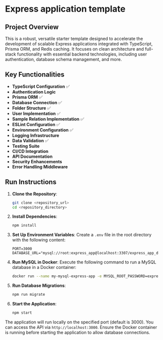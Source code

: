 # Express application template

## Project Overview

This is a robust, versatile starter template designed to accelerate the development of scalable Express applications integrated with TypeScript, Prisma ORM, and Redis caching. It focuses on clean architecture and full-stack functionality with essential backend technologies, including user authentication, database schema management, and more.

## Key Functionalities
- **TypeScript Configuration** ✅
- **Authentication Logic**
- **Prisma ORM** ✅
- **Database Connection** ✅
- **Folder Structure** ✅
- **User Implementation** ✅
- **Sample Relation Implementation** ✅
- **ESLint Configuration** ✅
- **Environment Configuration** ✅
- **Logging Infrastructure**
- **Data Validation** ✅
- **Testing Suite**
- **CI/CD Integration**
- **API Documentation**
- **Security Enhancements**
- **Error Handling Middleware**

## Run Instructions

1. **Clone the Repository**:
   ```bash
   git clone <repository_url>
   cd <repository_directory>
   ```

2. **Install Dependencies**:
   ```bash
   npm install
   ```

3. **Set Up Environment Variables**:
   Create a `.env` file in the root directory with the following content:
   ```env
   PORT=3000
   DATABASE_URL="mysql://root:express_app@localhost:3307/express_app_db"
   ```

4. **Run MySQL in Docker**:
   Execute the following command to run a MySQL database in a Docker container:
   ```bash
   docker run --name my-mysql-express-app -e MYSQL_ROOT_PASSWORD=express_app -e MYSQL_DATABASE=express_app_db -e MYSQL_PASSWORD=express_app -p 3307:3306 -d mysql:8.0
   ```

5. **Run Database Migrations**:
   ```bash
   npm run migrate
   ```

6. **Start the Application**:
   ```bash
   npm start
   ```

The application will run locally on the specified port (default is 3000). You can access the API via `http://localhost:3000`. Ensure the Docker container is running before starting the application to allow database connections.
